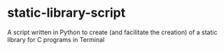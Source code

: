 # static-library-script
A script written in Python to create (and facilitate the creation) of a static library for C programs in Terminal
